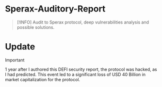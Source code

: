 # Sperax-Auditory-Report
> [!INFO]
> Audit to Sperax protocol, deep vulnerabilities analysis and possible solutions.

# Update

> [!IMPORTANT]
> 1 year after I authored this DEFI security report, the protocol was hacked, as I had predicted. This event led to a significant loss of USD 40 Billion in market capitalization for the protocol.
